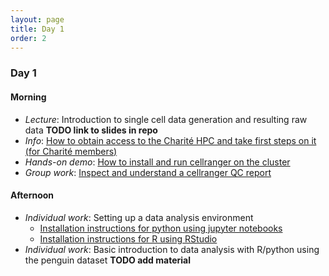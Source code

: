```yaml
---
layout: page
title: Day 1
order: 2
---
```


### Day 1

#### Morning
- _Lecture_: Introduction to single cell data generation and resulting raw data __TODO link to slides in repo__
- _Info_: [How to obtain access to the Charité HPC and take first steps on it (for Charité members)](https://github.com/buchauer-lab/charite-sc-data-course/blob/main/materials/Day1/L_cluster_usage.pdf)
- _Hands-on demo_: [How to install and run cellranger on the cluster](https://github.com/buchauer-lab/charite-sc-data-course/blob/main/materials/Day1/cellranger_interactive_commands.txt)
- _Group work_: [Inspect and understand a cellranger QC report](https://github.com/buchauer-lab/charite-sc-data-course/blob/main/materials/Day1/web_summary_PBMC_subset.html)

#### Afternoon
- _Individual work_: Setting up a data analysis environment
  - [Installation instructions for python using jupyter notebooks](https://buchauer-lab.github.io/charite-sc-data-course/installpython/)
  - [Installation instructions for R using RStudio](https://github.com/buchauer-lab/charite-sc-data-course/blob/main/materials/Day1/install_packages_R.md)
- _Individual work_: Basic introduction to data analysis with R/python using the penguin dataset __TODO add material__

